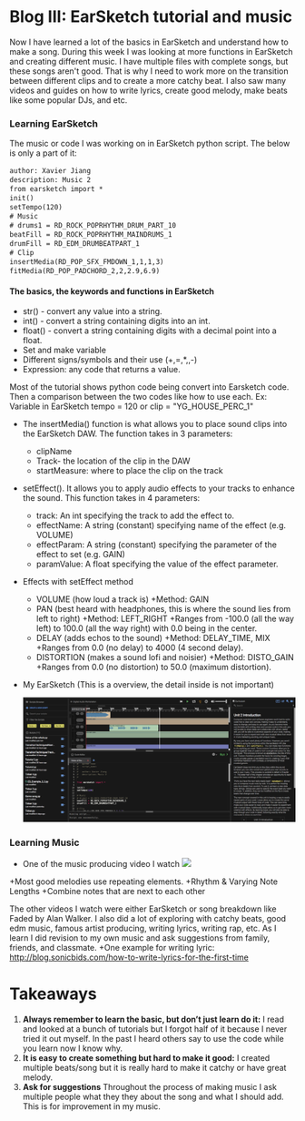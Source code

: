 # Blog III: EarSketch tutorial and music

Now I have learned a lot of the basics in EarSketch and understand how to make a song. During this week I was looking at more 
functions in EarSketch and creating different music. I have multiple files with complete songs, but these songs aren't good. That is why I need to work more on the transition between different clips and to create a more catchy beat. I also saw many videos and guides on how to write lyrics, create good melody, make beats like some popular DJs, and etc.  

### Learning EarSketch
The music or code I was working on in EarSketch python script. The below is only a part of it:
    
    author: Xavier Jiang
    description: Music 2
    from earsketch import *
    init()
    setTempo(120)
    # Music
    # drums1 = RD_ROCK_POPRHYTHM_DRUM_PART_10
    beatFill = RD_ROCK_POPRHYTHM_MAINDRUMS_1
    drumFill = RD_EDM_DRUMBEATPART_1
    # Clip
    insertMedia(RD_POP_SFX_FMDOWN_1,1,1,3)
    fitMedia(RD_POP_PADCHORD_2,2,2.9,6.9)

#### The basics, the keywords and functions in EarSketch

+ str() - convert any value into a string.
+ int() - convert a string containing digits into an int.
+ float() - convert a string containing digits with a decimal point into a float.
+ Set and make variable
+ Different signs/symbols and their use (+,=,*,\,-)
+ Expression: any code that returns a value.

Most of the tutorial shows python code being convert into Earsketch code. Then a comparison between the two codes like how to use each.
Ex: Variable in EarSketch
tempo = 120
or
clip = "YG_HOUSE_PERC_1"

+ The insertMedia() function is what allows you to place sound clips into the EarSketch DAW. The function takes in 3 parameters:
    + clipName
    + Track- the location of the clip in the DAW
    + startMeasure: where to place the clip on the track

+ setEffect(). It allows you to apply audio effects to your tracks to enhance the sound. This function takes in 4 parameters:
    + track: An int specifying the track to add the effect to.
    + effectName: A string (constant) specifying name of the effect (e.g. VOLUME)
    + effectParam: A string (constant) specifying the parameter of the effect to set (e.g. GAIN)
    + paramValue: A float specifying the value of the effect parameter.
    
+ Effects with setEffect method
    + VOLUME (how loud a track is)
        +Method: GAIN
    + PAN (best heard with headphones, this is where the sound lies from left to right)
        +Method: LEFT_RIGHT
        +Ranges from -100.0 (all the way left) to 100.0 (all the way right) with 0.0 being in the center.
    + DELAY (adds echos to the sound)
        +Method: DELAY_TIME, MIX
        +Ranges from 0.0 (no delay) to 4000 (4 second delay).
    + DISTORTION (makes a sound lofi and noisier)
        +Method: DISTO_GAIN
        +Ranges from 0.0 (no distortion) to 50.0 (maximum distortion).

+ My EarSketch (This is a overview, the detail inside is not important)

    <img src= earsketch-progress.png />
    

### Learning Music
 
+ One of the music producing video I watch
   <img src= "https://i.ytimg.com/vi/OEIk3bJtTNw/maxresdefault.jpg" />

+Most good melodies use repeating elements.
+Rhythm & Varying Note Lengths
+Combine notes that are next to each other

The other videos I watch were either EarSketch or song breakdown like Faded by Alan Walker.
I also did a lot of exploring with catchy beats, good edm music, famous artist producing, writing lyrics, writing rap, etc.
As I learn I did revision to my own music and ask suggestions from family, friends, and classmate.
+One example for writing lyric: http://blog.sonicbids.com/how-to-write-lyrics-for-the-first-time

# Takeaways
1. **Always remember to learn the basic, but don’t just learn do it:** I read and looked at a bunch of tutorials but I forgot half of it because I never tried it out myself. In the past I heard others say to use the code while you learn now I know why.
2. **It is easy to create something but hard to make it good:** I created multiple beats/song but it is really hard to make it catchy or have great melody.
3. **Ask for suggestions** Throughout the process of making music I ask multiple people what they they about the song and what I should add. This is for improvement in my music. 

